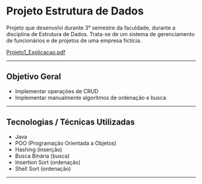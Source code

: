 # Projeto Estrutura de Dados
Projeto que desenvolvi durante 3° semestre da faculdade, durante a disciplina de Estrutura de Dados. Trata-se de um sistema de gerenciamento de funcionários e de projetos de uma empresa fictícia.

[Projeto1_Explicacao.pdf](https://github.com/user-attachments/files/21532897/Projeto1_Explicacao.pdf)

-----------------------------------------------------------------------------------------------------------------------------------------
## Objetivo Geral
- Implementar operações de CRUD
- Implementar manualmente algoritmos de ordenação e busca
------------------------------------------------------------------------------------------------------------------------------------------
## Tecnologias / Técnicas Utilizadas
- Java
- POO (Programação Orientada a Objetos)
- Hashing (inserção)
- Busca Binária (busca)
- Insertion Sort (ordenação)
- Shell Sort (ordenação)
------------------------------------------------------------------------------------------------------------------------------------------


